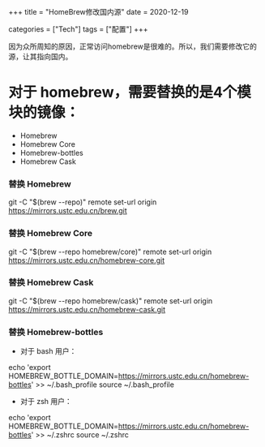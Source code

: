 +++
title = "HomeBrew修改国内源"
date = 2020-12-19

categories = ["Tech"]
tags = ["配置"]
+++

因为众所周知的原因，正常访问homebrew是很难的。所以，我们需要修改它的源，让其指向国内。

<!--more-->

# 对于 homebrew，需要替换的是4个模块的镜像：

- Homebrew
- Homebrew Core
- Homebrew-bottles
- Homebrew Cask


### 替换 Homebrew
git -C "$(brew --repo)" remote set-url origin https://mirrors.ustc.edu.cn/brew.git

### 替换 Homebrew Core
git -C "$(brew --repo homebrew/core)" remote set-url origin https://mirrors.ustc.edu.cn/homebrew-core.git

### 替换 Homebrew Cask
git -C "$(brew --repo homebrew/cask)" remote set-url origin https://mirrors.ustc.edu.cn/homebrew-cask.git

### 替换 Homebrew-bottles

- 对于 bash 用户：

echo 'export HOMEBREW_BOTTLE_DOMAIN=https://mirrors.ustc.edu.cn/homebrew-bottles' >> ~/.bash_profile
source ~/.bash_profile

- 对于 zsh 用户：

echo 'export HOMEBREW_BOTTLE_DOMAIN=https://mirrors.ustc.edu.cn/homebrew-bottles' >> ~/.zshrc
source ~/.zshrc
